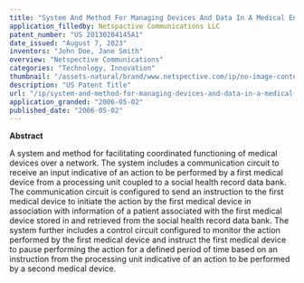```yaml
---
title: "System And Method For Managing Devices And Data In A Medical Environment"
application_filledby: Netspactive Communications LLC
patent_number: "US 20130204145A1"
date_issued: "August 7, 2023"
inventors: "John Doe, Jane Smith"
overview: "Netspective Communications"
categories: "Technology, Innovation"
thumbnail: "/assets-natural/brand/www.netspective.com/ip/no-image-content.jpg"
description: "US Patent Title"
url: "/ip/system-and-method-for-managing-devices-and-data-in-a-medical-environment"
application_granded: "2006-05-02"
published_date: "2006-05-02"
---
```

**Abstract**

A system and method for facilitating coordinated functioning of medical devices over a network. The system includes a communication circuit to receive an input indicative of an action to be performed by a first medical device from a processing unit coupled to a social health record data bank. The communication circuit is configured to send an instruction to the first medical device to initiate the action by the first medical device in association with information of a patient associated with the first medical device stored in and retrieved from the social health record data bank. The system further includes a control circuit configured to monitor the action performed by the first medical device and instruct the first medical device to pause performing the action for a defined period of time based on an instruction from the processing unit indicative of an action to be performed by a second medical device.